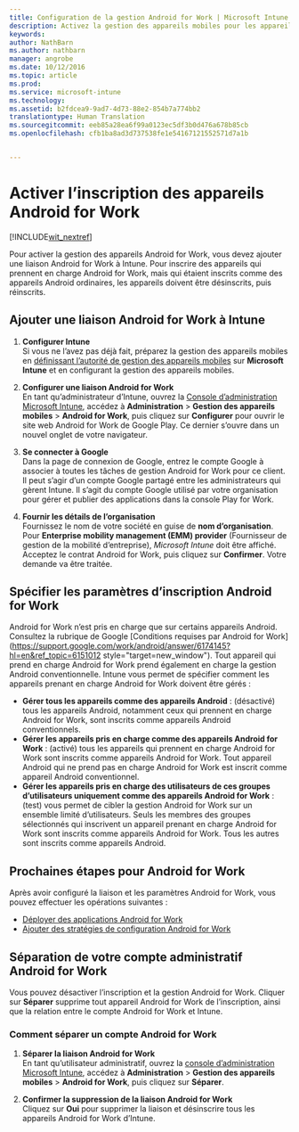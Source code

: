 ```yaml
---
title: Configuration de la gestion Android for Work | Microsoft Intune
description: Activez la gestion des appareils mobiles pour les appareils Android for Work avec Microsoft Intune.
keywords: 
author: NathBarn
ms.author: nathbarn
manager: angrobe
ms.date: 10/12/2016
ms.topic: article
ms.prod: 
ms.service: microsoft-intune
ms.technology: 
ms.assetid: b2fdcea9-9ad7-4d73-88e2-854b7a774bb2
translationtype: Human Translation
ms.sourcegitcommit: eeb85a28ea6f99a0123ec5df3b0d476a678b85cb
ms.openlocfilehash: cfb1ba8ad3d737538fe1e54167121552571d7a1b


---
```


# <a name="enable-enrollment-of-android-for-work-devices"></a>Activer l’inscription des appareils Android for Work

[!INCLUDE[wit_nextref](../includes/afw_rollout_disclaimer.md)]

Pour activer la gestion des appareils Android for Work, vous devez ajouter une liaison Android for Work à Intune. Pour inscrire des appareils qui prennent en charge Android for Work, mais qui étaient inscrits comme des appareils Android ordinaires, les appareils doivent être désinscrits, puis réinscrits.

## <a name="add-android-for-work-binding-for-intune"></a>Ajouter une liaison Android for Work à Intune

1. **Configurer Intune**<br>
Si vous ne l’avez pas déjà fait, préparez la gestion des appareils mobiles en [définissant l’autorité de gestion des appareils mobiles](https://docs.microsoft.com/intune/get-started/start-with-a-paid-subscription-to-microsoft-intune-step-8#enable-device-enrollment) sur **Microsoft Intune** et en configurant la gestion des appareils mobiles.

2. **Configurer une liaison Android for Work**<br>
    En tant qu’administrateur d’Intune, ouvrez la [Console d’administration Microsoft Intune](http://manage.microsoft.com), accédez à **Administration** &gt; **Gestion des appareils mobiles** &gt; **Android for Work**, puis cliquez sur **Configurer** pour ouvrir le site web Android for Work de Google Play. Ce dernier s’ouvre dans un nouvel onglet de votre navigateur.

3. **Se connecter à Google**<br>
   Dans la page de connexion de Google, entrez le compte Google à associer à toutes les tâches de gestion Android for Work pour ce client. Il peut s’agir d’un compte Google partagé entre les administrateurs qui gèrent Intune. Il s’agit du compte Google utilisé par votre organisation pour gérer et publier des applications dans la console Play for Work.

4. **Fournir les détails de l’organisation**<br>
   Fournissez le nom de votre société en guise de **nom d’organisation**. Pour **Enterprise mobility management (EMM) provider** (Fournisseur de gestion de la mobilité d’entreprise), *Microsoft Intune* doit être affiché. Acceptez le contrat Android for Work, puis cliquez sur **Confirmer**. Votre demande va être traitée.

## <a name="specify-android-for-work-enrollment-settings"></a>Spécifier les paramètres d’inscription Android for Work
   Android for Work n’est pris en charge que sur certains appareils Android. Consultez la rubrique de Google [Conditions requises par Android for Work](https://support.google.com/work/android/answer/6174145?hl=en&ref_topic=6151012 style="target=new_window").  Tout appareil qui prend en charge Android for Work prend également en charge la gestion Android conventionnelle.  Intune vous permet de spécifier comment les appareils prenant en charge Android for Work doivent être gérés :

   - **Gérer tous les appareils comme des appareils Android** : (désactivé) tous les appareils Android, notamment ceux qui prennent en charge Android for Work, sont inscrits comme appareils Android conventionnels.
   - **Gérer les appareils pris en charge comme des appareils Android for Work** : (activé) tous les appareils qui prennent en charge Android for Work sont inscrits comme appareils Android for Work. Tout appareil Android qui ne prend pas en charge Android for Work est inscrit comme appareil Android conventionnel.
   - **Gérer les appareils pris en charge des utilisateurs de ces groupes d’utilisateurs uniquement comme des appareils Android for Work** : (test) vous permet de cibler la gestion Android for Work sur un ensemble limité d’utilisateurs. Seuls les membres des groupes sélectionnés qui inscrivent un appareil prenant en charge Android for Work sont inscrits comme appareils Android for Work. Tous les autres sont inscrits comme appareils Android.

## <a name="next-steps-for-android-for-work"></a>Prochaines étapes pour Android for Work
Après avoir configuré la liaison et les paramètres Android for Work, vous pouvez effectuer les opérations suivantes :
- [Déployer des applications Android for Work](android-for-work-apps.md)
- [Ajouter des stratégies de configuration Android for Work](android-for-work-policy-settings-in-microsoft-intune.md)

## <a name="unbinding-your-android-for-work-administrative-account"></a>Séparation de votre compte administratif Android for Work

Vous pouvez désactiver l’inscription et la gestion Android for Work. Cliquer sur **Séparer** supprime tout appareil Android for Work de l’inscription, ainsi que la relation entre le compte Android for Work et Intune.

### <a name="how-to-unbind-an-android-for-work-account"></a>Comment séparer un compte Android for Work

1. **Séparer la liaison Android for Work**<br>
    En tant qu’utilisateur administratif, ouvrez la [console d’administration Microsoft Intune](http://manage.microsoft.com), accédez à **Administration** &gt; **Gestion des appareils mobiles** &gt; **Android for Work**, puis cliquez sur **Séparer**.

2. **Confirmer la suppression de la liaison Android for Work**<br>
  Cliquez sur **Oui** pour supprimer la liaison et désinscrire tous les appareils Android for Work d’Intune.



<!--HONumber=Dec16_HO2-->


